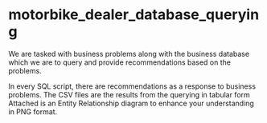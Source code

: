 # motorbike_dealer_database_querying
We are tasked with business problems along with the business database which we are to query and provide recommendations based on the problems.

In every SQL script, there are recommendations as a response to business problems.
The CSV files are the results from the querying in tabular form
Attached is an Entity Relationship diagram to enhance your understanding  in PNG format.
